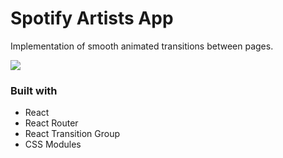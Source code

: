 # Spotify Artists App

Implementation of smooth animated transitions between pages.

![](docs/demo.gif)

### Built with

- React
- React Router
- React Transition Group
- CSS Modules
